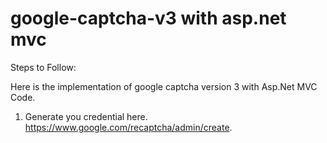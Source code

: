 # google-captcha-v3 with asp.net mvc

Steps to Follow:

Here is the implementation of google captcha version 3 with Asp.Net MVC Code.
1. Generate you credential here.
  https://www.google.com/recaptcha/admin/create.

